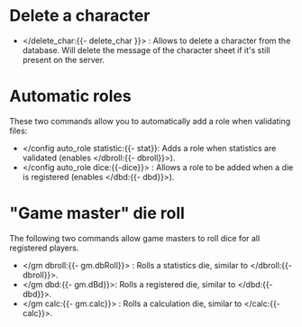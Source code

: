 # Delete a character

- </delete_char:{{- delete_char }}> : Allows to delete a character from the database. Will delete the message of the character sheet if it's still present on the server.

# Automatic roles

These two commands allow you to automatically add a role when validating files:
- </config auto_role statistic:{{- stat}}: Adds a role when statistics are validated (enables </dbroll:{{- dbroll}}>).
- </config auto_role dice:{{-dice}}> : Allows a role to be added when a die is registered (enables </dbd:{{- dbd}}>).

# "Game master" die roll

The following two commands allow game masters to roll dice for all registered players.

- </gm dbroll:{{- gm.dbRoll}}> : Rolls a statistics die, similar to </dbroll:{{- dbroll}}>.
- </gm dbd:{{- gm.dBd}}>: Rolls a registered die, similar to </dbd:{{- dbd}}>.
- </gm calc:{{- gm.calc}}> : Rolls a calculation die, similar to </calc:{{- calc}}>.

